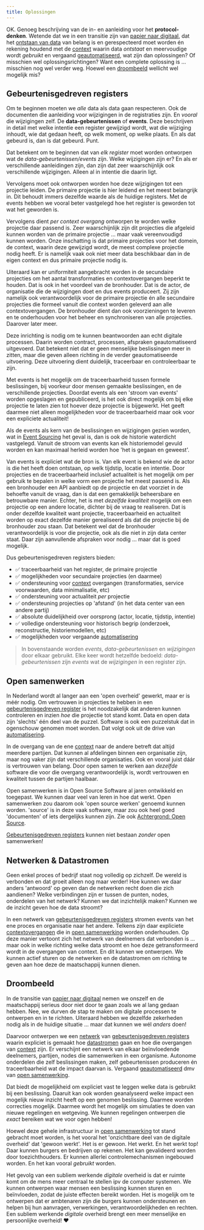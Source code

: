```yaml
---
title: Oplossingen
---
```

OK. Genoeg beschrijving van de in- en aanleiding voor het **protocol-denken**. Wetende dat we in een
transitie zijn van [papier naar digitaal](./papier-naar-digitaal.md), dat het [ontstaan van
data](./ontstaan-van-data.md) van belang is en gerespecteerd moet worden én rekening houdend met de
[context](./context.md) waarin data _ontstaat_ en meervoudige wordt _gebruikt_ en vergaand
[geautomatiseerd](./automatisering.md), wat zijn dan oplossingen? Of misschien wel
oplossingsrichtingen? Want een complete oplossing is ... misschien nog wel verder weg. Hoewel een
[droombeeld](#droombeeld) wellicht wel mogelijk mis?

## Gebeurtenisgedreven registers

Om te beginnen moeten we _alle_ data als data gaan respecteren. Ook de documenten die aanleiding
voor wijzigingen in de registraties zijn. En _vooral_ die wijzigingen zelf. De
**data-gebeurtenissen** of **events**. Deze beschrijven in detail met welke intentie een register
gewijzigd wordt, wat die wijziging inhoudt, wie dat gedaan heeft, op welk moment, op welke plaats.
En als dat gebeurd is, dan is dat gebeurd. Punt.

Dat betekent om te beginnen dat van _elk register_ moet worden ontworpen wat de
_data-gebeurtenissen/events_ zijn. Welke wijzigingen zijn er? En als er verschillende aanleidingen
zijn, dan zijn dat zeer waarschijnlijk ook verschillende wijzigingen. Alleen al in intentie die
daarin ligt.

Vervolgens moet ook ontworpen worden hoe deze wijzigingen tot een projectie leiden. De primaire
projectie is hier leidend en het meest belangrijk in. Dit behoudt immers dezelfde waarde als de
huidige registers. Met de events hebben we vooral beter vastgelegd hoe het register is geworden tot
wat het geworden is.

Vervolgens dient _per context overgang_ ontworpen te worden welke projectie daar passend is. Zeer
waarschijnlijk zijn dit projecties die afgeleid kunnen worden van de primaire projectie ... maar
vaak vereenvoudigd kunnen worden. Onze inschatting is dat primaire projecties voor het domein, de
context, waarin deze gewijzigd wordt, de meest complexe projectie nodig heeft. Er is namelijk vaak
ook niet meer data beschikbaar dan in de eigen context en dus primaire projectie nodig is.

Uiteraard kan er uniformiteit aangebracht worden in de secundaire projecties om het aantal
transformaties en contextovergangen beperkt te houden. Dat is ook in het voordeel van de bronhouder.
Dat is de actor, de organisatie die de wijzigingen doet en dus events produceert. Zij zijn namelijk
ook verantwoordelijk voor de primaire projectie én alle secundaire projecties die formeel vanuit die
context worden geleverd aan alle contextovergangen. De bronhouder dient dan ook voorzieningen te
leveren en te onderhouden voor het beheer en synchroniseren van alle projecties. Daarover later
meer.

Deze inrichting is nodig om te kunnen beantwoorden aan echt digitale processen. Daarin worden
contract, processen, afspraken geautomatiseerd uitgevoerd. Dat betekent niet dat er geen menselijke
beslissingen meer in zitten, maar die geven alleen richting in de verder geautomatiseerde
uitvoering. Deze uitvoering dient duidelijk, traceerbaar en controleerbaar te zijn.

Met events is het mogelijk om de traceerbaarheid tussen formele beslissingen, bij voorkeur door
mensen gemaakte beslissingen, en de verschillende projecties. Doordat events als een 'stroom van
events' worden opgeslagen en gepubliceerd, is het ook direct mogelijk om bij elke projectie te laten
zien tot hoever deze projectie is bijgewerkt. Het geeft daarmee niet alleen mogelijkheden voor de
traceerbaarheid maar ook voor een expliciete actualiteit!

Als de events als kern van de beslissingen en wijzigingen gezien worden, wat in [Event
Sourcing](./achtergrond/event-sourcing.md) het geval is, dan is ook de historie waterdicht
vastgelegd. Vanuit de stroom van events kan elk historiemodel gevuld worden en kan maximaal herleid
worden hoe 'het is gegaan en geweest'.

Van events is expliciet wat de bron is. Van elk event is bekend wie de actor is die het heeft doen
ontstaan, op welk tijdstip, locatie en intentie. Door projecties en de traceerbaarheid inclusief
actualiteit is het mogelijk om per gebruik te bepalen in welke vorm een projectie het meest passend
is. Als een bronhouder een API aanbiedt op de projectie en dat voorziet in de behoefte vanuit de
vraag, dan is dat een gemakkelijk beheersbare en betrouwbare manier. Echter, het is met _dezelfde
kwaliteit_ mogelijk om een projectie op een andere locatie, dichter bij de vraag te realiseren. Dat
is onder dezelfde kwaliteit want projectie, traceerbaarheid en actualiteit worden op exact dezelfde
manier gerealiseerd als dat die projectie bij de bronhouder zou staan. Dat betekent wel dat de
bronhouder verantwoordelijk is voor die projectie, ook als die niet in zijn data center staat. Daar
zijn aanvullende afspraken voor nodig ... maar dat is goed mogelijk.

Dus gebeurtenisgedreven registers bieden:

- :white_check_mark: traceerbaarheid van het register, de primaire projectie 
- :white_check_mark: mogelijkheden voor secundaire projecties (en daarmee)
- :white_check_mark: ondersteuning voor [context](./context.md) overgangen (transformaties, service
  voorwaarden, data minimalisatie, etc)
- :white_check_mark: ondersteuning voor actualiteit _per_ projectie 
- :white_check_mark: ondersteuning projecties op 'afstand' (in het data center van een andere
  partij)
- :white_check_mark: absolute duidelijkheid over oorsprong (actor, locatie, tijdstip, intentie)
- :white_check_mark: volledige ondersteuning voor historisch begrip (onderzoek, reconstructie,
  historiemodellen, etc)
- :white_check_mark: mogelijkheden voor vergaande [automatisering](./automatisering.md)

> In bovenstaande worden _events_, _data-gebeurtenissen_ en _wijzigingen_ door elkaar gebruikt. Elke
> keer wordt hetzelfde bedoeld: _data-gebeurtenissen_ zíjn _events_ wat de _wijzigingen_ ín een
> register zijn.

## Open samenwerken

In Nederland wordt al langer aan een 'open overheid' gewerkt, maar er is méér nodig. Om vertrouwen
in projecties te hebben in een [gebeurtenisgedreven register](#gebeurtenisgedreven-registers) is het
noodzakelijk dat anderen kunnen controleren en inzien _hoe_ die projectie tot stand komt. Data en
open data zijn 'slechts' één deel van de puzzel. Software is ook een puzzelstuk dat in ogenschouw
genomen moet worden. Dat volgt ook uit de drive van [automatisering](./automatisering.md).

In de overgang van de ene [context](./context.md) naar de andere betreft dat altijd meerdere
partijen. Dat kunnen al afdelingen binnen een organisatie zijn, maar nog vaker zijn dat
verschillende organisaties. Ook en vooral juist dáár is vertrouwen van belang. Door open samen te
werken aan _dezelfde_ software die voor die overgang verantwoordelijk is, wordt vertrouwen en
kwaliteit tussen de partijen haalbaar.

Open samenwerken is in Open Source Software al jaren ontwikkeld en toegepast. We kunnen daar veel
van leren in hoe dat werkt. Open samenwerken zou daarom ook 'open source werken' genoemd kunnen
worden. 'source' is in deze vaak software, maar zou ook heel goed 'documenten' of iets dergelijks
kunnen zijn. Zie ook [Achtergrond: Open Source](./achtergrond/open-source.md).

[Gebeurtenisgedreven registers](#gebeurtenisgedreven-registers) kunnen niet bestaan _zonder_ open
samenwerken!

## Netwerken & Datastromen

Geen enkel proces of bedrijf staat nog volledig op zichzelf. De wereld is verbonden en dat groeit
alleen nog maar verder! Hoe kunnen we daar anders 'antwoord' op geven dan de netwerken recht doen
die zich aandienen? Welke verbindingen zijn er tussen de punten, nodes, onderdelen van het netwerk?
Kunnen we dat inzichtelijk maken? Kunnen we de inzicht geven hoe de data stroomt?

In een netwerk van [gebeurtenisgedreven registers](#gebeurtenisgedreven-registers) stromen events
van het ene proces en organisatie naar het andere. Telkens zijn daar expliciete
[contextovergangen](./context.md) die in [open samenwerking](#open-samenwerken) worden onderhouden.
Op deze manier vertoont zich het netwerk van deelnemers dat verbonden is ... maar ook in welke
richting welke data stroomt en hoe deze getransformeerd wordt in de overgangen van context. En dit
kunnen we ontwerpen. We kunnen actief sturen op de netwerken en de datastromen om richting te geven
aan hoe deze de maatschappij kunnen dienen.

## Droombeeld

In de transitie van [papier naar digitaal](./papier-naar-digitaal.md) nemen we onszelf en de
maatschappij serieus door niet door te gaan zoals we al lang gedaan hebben. Nee, we durven de stap
te maken om digitale processen te ontwerpen en in te richten. Uiteraard hebben we dezelfde
zekerheden nodig als in de huidige situatie ... maar dat kunnen we wél _anders_ doen!

Daarvoor ontwerpen we een [netwerk](#netwerken--datastromen) van [gebeurtenisgedreven
registers](#gebeurtenisgedreven-registers) waarin expliciet is gemaakt hoe
[datastromen](#netwerken--datastromen) gaan en hoe die overgangen van [context](./context.md) zijn.
Er verschijnt een netwerk van elkaar beïnvloedende deelnemers, partijen, nodes die samenwerken in
een organisme. Autonome onderdelen die zelf beslissingen maken, zelf gebeurtenissen produceren én
traceerbaarheid wat de impact daarvan is. Vergaand [geautomatiseerd](./automatisering.md) dmv van
[open samenwerking](#open-samenwerken).

Dat biedt de mogelijkheid om expliciet vast te leggen welke data is gebruikt bij een beslissing.
Daaruit kan ook worden geanalyseerd welke impact een mogelijk nieuw inzicht heeft op een genomen
beslissing. Daarmee worden correcties mogelijk. Daarmee wordt het mogelijk om simulaties te doen van
nieuwe regelingen en wetgeving. We kunnen regelingen ontwerpen die _exact_ bereiken wat we voor ogen
hebben!

Hoewel deze gehele infrastructuur in [open samenwerking](#open-samenwerken) tot stand gebracht moet
worden, is het vooral het 'onzichtbare deel van de digitale overheid' dat 'gewoon werkt'. Het is er
gewoon. Het werkt. En het werkt top! Daar kunnen burgers en bedrijven op rekenen. Het kan
gevalideerd worden door toezichthouders. Er kunnen allerlei controlemechanismen ingebouwd worden. En
het kan vooral _gebruikt_ worden.

Het gevolg van een subliem werkende _digitale_ overheid is dat er ruimte komt om de mens meer
centraal te stellen ipv de computer systemen. We kunnen ontwerpen waar mensen een beslissing kunnen
sturen en beïnvloeden, zodat de juiste effecten bereikt worden. Het is mogelijk om te ontwerpen dat
er ambtenaren zijn die burgers kunnen ondersteunen en helpen bij hun aanvragen, verwerkingen,
verantwoordelijkheden en rechten. Een subliem werkende _digitale_ overheid brengt een meer
menselijke en persoonlijke overheid! :heart:

